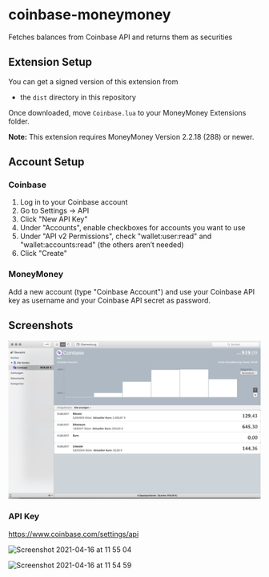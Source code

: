 # coinbase-moneymoney

Fetches balances from Coinbase API and returns them as securities

## Extension Setup

You can get a signed version of this extension from

* the `dist` directory in this repository

Once downloaded, move `Coinbase.lua` to your MoneyMoney Extensions folder.

**Note:** This extension requires MoneyMoney Version 2.2.18 (288) or newer.

## Account Setup

### Coinbase

1. Log in to your Coinbase account
2. Go to Settings → API
3. Click "New API Key"
4. Under "Accounts", enable checkboxes for accounts you want to use
5. Under "API v2 Permissions", check "wallet:user:read" and "wallet:accounts:read" (the others aren’t needed)
5. Click "Create"

### MoneyMoney

Add a new account (type "Coinbase Account") and use your Coinbase API key as username and your Coinbase API secret as password.

## Screenshots

![MoneyMoney screenshot with Coinbase balances](screen.png)

### API Key

https://www.coinbase.com/settings/api

![Screenshot 2021-04-16 at 11 55 04](https://user-images.githubusercontent.com/92227/115007901-cb74f200-9eaa-11eb-8db5-d87374d9d347.png)

![Screenshot 2021-04-16 at 11 54 59](https://user-images.githubusercontent.com/92227/115007908-cca61f00-9eaa-11eb-9ef8-b0cef8a66cf4.png)
